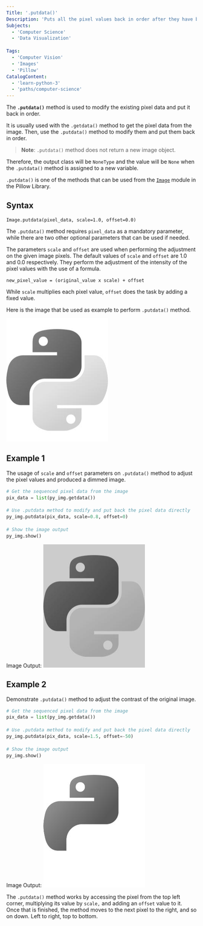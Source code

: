 ```yaml
---
Title: '.putdata()'
Description: 'Puts all the pixel values back in order after they have been modified in place.'
Subjects:
  - 'Computer Science'
  - 'Data Visualization'

Tags:
  - 'Computer Vision'
  - 'Images'
  - 'Pillow'
CatalogContent:
  - 'learn-python-3'
  - 'paths/computer-science'
---
```


The **`.putdata()`** method is used to modify the existing pixel data and put it back in order.

It is usually used with the `.getdata()` method to get the pixel data from the image. Then, use the `.putdata()` method to modify them and put them back in order.

> **Note**: `.putdata()` method does not return a new image object.

Therefore, the output class will be `NoneType` and the value will be `None` when the `.putdata()` method is assigned to a new variable.

`.putdata()` is one of the methods that can be used from the [`Image`](https://www.codecademy.com/resources/docs/pillow/image) module in the Pillow Library.

## Syntax

```pseudo
Image.putdata(pixel_data, scale=1.0, offset=0.0)
```

The `.putdata()` method requires `pixel_data` as a mandatory parameter, while there are two other optional parameters that can be used if needed.

The parameters `scale` and `offset` are used when performing the adjustment on the given image pixels. The default values of `scale` and `offset` are 1.0 and 0.0 respectively. They perform the adjustment of the intensity of the pixel values with the use of a formula.

```pseudo
new_pixel_value = (original_value x scale) + offset
```

While `scale` multiplies each pixel value, `offset` does the task by adding a fixed value.

Here is the image that be used as example to perform `.putdata()` method.

![Image of Python Logo](https://raw.githubusercontent.com/Codecademy/docs/main/media/pillow_python_logo.jpg)

## Example 1

The usage of `scale` and `offset` parameters on `.putdata()` method to adjust the pixel values and produced a dimmed image.

```py
# Get the sequenced pixel data from the image
pix_data = list(py_img.getdata())

# Use .putdata method to modify and put back the pixel data directly
py_img.putdata(pix_data, scale=0.8, offset=0)

# Show the image output
py_img.show()

```

Image Output:
![Image of Dimmed Python Logo](https://raw.githubusercontent.com/Codecademy/docs/main/media/pillow_python_logo_dimm.jpg)

## Example 2

Demonstrate `.putdata()` method to adjust the contrast of the original image.

```py
# Get the sequenced pixel data from the image
pix_data = list(py_img.getdata())

# Use .putdata method to modify and put back the pixel data directly
py_img.putdata(pix_data, scale=1.5, offset=-50)

# Show the image output
py_img.show()
```

Image Output:
![Image of Python Logo with contrast](https://raw.githubusercontent.com/Codecademy/docs/main/media/pillow_python_logo_contrast.jpg)

The `.putdata()` method works by accessing the pixel from the top left corner, multiplying its value by `scale,` and adding an `offset` value to it. Once that is finished, the method moves to the next pixel to the right, and so on down. Left to right, top to bottom.
